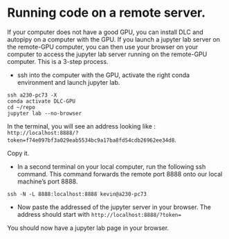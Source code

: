 # Running code on a remote server.

If your computer does not have a good GPU, you can install DLC and autopipy on a computer with the GPU. If you launch a jupyter lab server on the remote-GPU computer, you can then use your browser on your computer to access the jupyter lab server running on the remote-GPU computer. This is a 3-step process.


*  ssh into the computer with the GPU, activate the right conda environment and launch jupyter lab.

```
ssh a230-pc73 -X 
conda activate DLC-GPU
cd ~/repo
jupyter lab --no-browser
```
In the terminal, you will see an address looking like : `http://localhost:8888/?token=f74e097bf3a029eab5534bc9a17ba8fd54cdb26962ee34d8`.

Copy it.

*  In a second terminal on your local computer, run the following ssh command.
This command forwards the remote port 8888 onto our local machine’s port 8888.

``` 
ssh -N -L 8888:localhost:8888 kevin@a230-pc73
```

*  Now paste the addressed of the jupyter server in your browser. The address should start with `http://localhost:8888/?token=`

You should now have a jupyter lab page in your browser.
